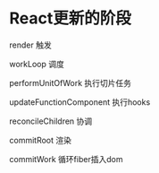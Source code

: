 # React更新的阶段
render 触发

workLoop 调度

performUnitOfWork 执行切片任务

updateFunctionComponent 执行hooks

reconcileChildren 协调

commitRoot 渲染

commitWork  循环fiber插入dom
